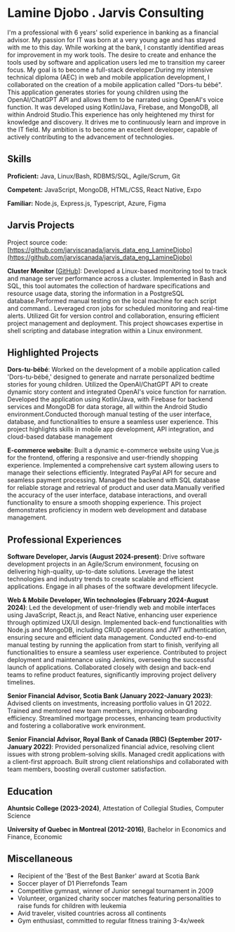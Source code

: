 # Lamine Djobo . Jarvis Consulting

I'm a professional with 6 years\' solid experience in banking as a financial advisor. My passion for IT was born at a very young age and has stayed with me to this day. While working at the bank, I constantly identified areas for improvement in my work tools. The desire to create and enhance the tools used by software and application users led me to transition my career focus. My goal is to become a full-stack developer.During my intensive technical diploma (AEC) in web and mobile application development, I collaborated on the creation of a mobile application called "Dors-tu bébé". This application generates stories for young children using the OpenAI/ChatGPT API and allows them to be narrated using OpenAI's voice function. It was developed using Kotlin/Java, Firebase, and MongoDB, all within Android Studio.This experience has only heightened my thirst for knowledge and discovery. It drives me to continuously learn and improve in the IT field. My ambition is to become an excellent developer, capable of actively contributing to the advancement of technologies.

## Skills

**Proficient:** Java, Linux/Bash, RDBMS/SQL, Agile/Scrum, Git

**Competent:** JavaScript, MongoDB, HTML/CSS, React Native, Expo

**Familiar:** Node.js, Express.js, Typescript, Azure, Figma

## Jarvis Projects

Project source code: [https://github.com/jarviscanada/jarvis_data_eng_LamineDjobo](https://github.com/jarviscanada/jarvis_data_eng_LamineDjobo)


**Cluster Monitor** [[GitHub](https://github.com/jarviscanada/jarvis_data_eng_LamineDjobo/tree/master/linux_sql)]: Developed a Linux-based monitoring tool to track and manage server performance across a cluster. Implemented in Bash and SQL, this tool automates the collection of hardware specifications and resource usage data, storing the information in a PostgreSQL database.Performed manual testing on the local machine for each script and command.. Leveraged cron jobs for scheduled monitoring and real-time alerts. Utilized Git for version control and collaboration, ensuring efficient project management and deployment. This project showcases expertise in shell scripting and database integration within a Linux environment.


## Highlighted Projects
**Dors-tu-bébé**: Worked on the development of a mobile application called 'Dors-tu-bébé,' designed to generate and narrate personalized bedtime stories for young children. Utilized the OpenAI/ChatGPT API to create dynamic story content and integrated OpenAI's voice function for narration. Developed the application using Kotlin/Java, with Firebase for backend services and MongoDB for data storage, all within the Android Studio environment.Conducted thorough manual testing of the user interface, database, and functionalities to ensure a seamless user experience. This project highlights skills in mobile app development, API integration, and cloud-based database management

**E-commerce website**: Built a dynamic e-commerce website using Vue.js for the frontend, offering a responsive and user-friendly shopping experience. Implemented a comprehensive cart system allowing users to manage their selections efficiently. Integrated PayPal API for secure and seamless payment processing. Managed the backend with SQL database for reliable storage and retrieval of product and user data.Manually verified the accuracy of the user interface, database interactions, and overall functionality to ensure a smooth shopping experience. This project demonstrates proficiency in modern web development and database management.


## Professional Experiences

**Software Developer, Jarvis (August 2024-present)**: Drive software development projects in an Agile/Scrum environment, focusing on delivering high-quality, up-to-date solutions. Leverage the latest technologies and industry trends to create scalable and efficient applications. Engage in all phases of the software development lifecycle.

**Web & Mobile Developer, Win technologies (February 2024-August  2024)**: Led the development of user-friendly web and mobile interfaces using JavaScript, React.js, and React Native, enhancing user experience through optimized UX/UI design. Implemented back-end functionalities with Node.js and MongoDB, including CRUD operations and JWT authentication, ensuring secure and efficient data management. Conducted end-to-end manual testing by running the application from start to finish, verifying all functionalities to ensure a seamless user experience. Contributed to project deployment and maintenance using Jenkins, overseeing the successful launch of applications. Collaborated closely with design and back-end teams to refine product features, significantly improving project delivery timelines.

**Senior Financial Advisor, Scotia Bank (January 2022-January 2023)**: Advised clients on investments, increasing portfolio values in Q1 2022. Trained and mentored new team members, improving onboarding efficiency. Streamlined mortgage processes, enhancing team productivity and fostering a collaborative work environment.

**Senior Financial Advisor, Royal Bank of Canada (RBC) (September 2017-January 2022)**: Provided personalized financial advice, resolving client issues with strong problem-solving skills. Managed credit applications with a client-first approach. Built strong client relationships and collaborated with team members, boosting overall customer satisfaction.


## Education
**Ahuntsic College (2023-2024)**, Attestation of Collegial Studies, Computer Science

**University of Quebec in Montreal (2012-2016)**, Bachelor in Economics and Finance, Economic


## Miscellaneous
- Recipient of the 'Best of the Best Banker' award at Scotia Bank
- Soccer player of D1 Pierrefonds Team
- Competitive gymnast, winner of Junior senegal tournament in 2009
- Volunteer, organized charity soccer matches featuring personalities to raise funds for children with leukemia
- Avid traveler, visited countries across all continents
- Gym enthusiast, committed to regular fitness training 3-4x/week